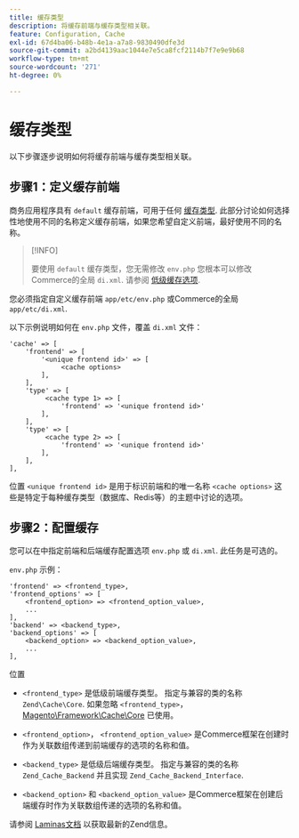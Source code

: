 ```yaml
---
title: 缓存类型
description: 将缓存前端与缓存类型相关联。
feature: Configuration, Cache
exl-id: 67d4ba06-b48b-4e1a-a7a8-9830490dfe3d
source-git-commit: a2bd4139aac1044e7e5ca8fcf2114b7f7e9e9b68
workflow-type: tm+mt
source-wordcount: '271'
ht-degree: 0%

---
```


# 缓存类型

以下步骤逐步说明如何将缓存前端与缓存类型相关联。

## 步骤1：定义缓存前端

商务应用程序具有 `default` 缓存前端，可用于任何 [缓存类型](../cli/manage-cache.md#clean-and-flush-cache-types). 此部分讨论如何选择性地使用不同的名称定义缓存前端，如果您希望自定义前端，最好使用不同的名称。

>[!INFO]
>
>要使用 `default` 缓存类型，您无需修改 `env.php` 您根本可以修改Commerce的全局 `di.xml`. 请参阅 [低级缓存选项](cache-options.md).

您必须指定自定义缓存前端 `app/etc/env.php` 或Commerce的全局 `app/etc/di.xml`.

以下示例说明如何在 `env.php` 文件，覆盖 `di.xml` 文件：

```php?start_inline=1
'cache' => [
    'frontend' => [
        '<unique frontend id>' => [
             <cache options>
        ],
    ],
    'type' => [
         <cache type 1> => [
             'frontend' => '<unique frontend id>'
        ],
    ],
    'type' => [
         <cache type 2> => [
             'frontend' => '<unique frontend id>'
        ],
    ],
],
```

位置 `<unique frontend id>` 是用于标识前端和的唯一名称 `<cache options>` 这些是特定于每种缓存类型（数据库、Redis等）的主题中讨论的选项。

## 步骤2：配置缓存

您可以在中指定前端和后端缓存配置选项 `env.php` 或 `di.xml`. 此任务是可选的。

`env.php` 示例：

```php?start_inline=1
'frontend' => <frontend_type>,
'frontend_options' => [
    <frontend_option> => <frontend_option_value>,
    ...
],
'backend' => <backend_type>,
'backend_options' => [
    <backend_option> => <backend_option_value>,
    ...
],
```

位置

- `<frontend_type>` 是低级前端缓存类型。 指定与兼容的类的名称 `Zend\Cache\Core`.
如果忽略 `<frontend_type>`， [Magento\Framework\Cache\Core](https://github.com/magento/magento2/blob/2.4/lib/internal/Magento/Framework/Cache/Core.php) 已使用。

- `<frontend_option>`， `<frontend_option_value>` 是Commerce框架在创建时作为关联数组传递到前端缓存的选项的名称和值。
- `<backend_type>` 是低级后端缓存类型。 指定与兼容的类的名称 `Zend_Cache_Backend` 并且实现 `Zend_Cache_Backend_Interface`.
- `<backend_option>` 和 `<backend_option_value>` 是Commerce框架在创建后端缓存时作为关联数组传递的选项的名称和值。

请参阅 [Laminas文档](https://docs.laminas.dev/) 以获取最新的Zend信息。
